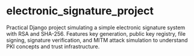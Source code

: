 # electronic_signature_project
Practical Django project simulating a simple electronic signature system with RSA and SHA-256. Features key generation, public key registry, file signing, signature verification, and MITM attack simulation to understand PKI concepts and trust infrastructure.

